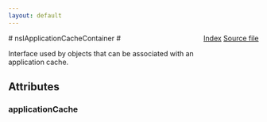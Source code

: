 ```yaml
---
layout: default
---
```

<div class='links' style='float:right'><a href="../index.html">Index</a>
<a href="http://dxr.mozilla.org/mozilla-central/source/netwerk/base/public/nsIApplicationCacheContainer.idl">Source file</a>
</div>
# nsIApplicationCacheContainer #
  
Interface used by objects that can be associated with an  
application cache.  
  

## Attributes ##

### applicationCache ###
